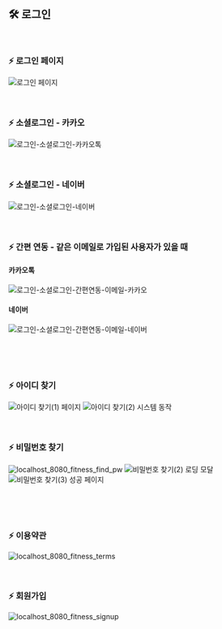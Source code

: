 ## 🛠 로그인
<br>

### ⚡ 로그인 페이지
![로그인 페이지](https://github.com/user-attachments/assets/a4e3bc6c-f139-4d69-9ffa-8072473065d6)
<br>
<br>
<br>

### ⚡ 소셜로그인 - 카카오
![로그인-소셜로그인-카카오톡](https://github.com/user-attachments/assets/58423eb5-97e5-4172-b037-6f056d1acb94)
<br>
<br>
<br>

### ⚡ 소셜로그인 - 네이버
![로그인-소셜로그인-네이버](https://github.com/user-attachments/assets/98b09d33-82c0-446d-abd2-bc5daa6c3528)
<br>
<br>
<br>

### ⚡ 간편 연동 - 같은 이메일로 가입된 사용자가 있을 때
#### 카카오톡

![로그인-소셜로그인-간편연동-이메일-카카오](https://github.com/user-attachments/assets/78c00f3f-d260-467a-858b-810bb808213b)

#### 네이버

![로그인-소셜로그인-간편연동-이메일-네이버](https://github.com/user-attachments/assets/8348dae4-9d8f-449e-af7a-5812f5e8a405)

<br>
<br>
<br>

### ⚡ 아이디 찾기
![아이디 찾기(1) 페이지](https://github.com/user-attachments/assets/f2c81b2c-a337-45a4-8980-5127bc87230f)
![아이디 찾기(2) 시스템 동작](https://github.com/user-attachments/assets/5b9c8c6d-670d-4609-8666-5adc2cab26ff)
<br>
<br>
<br>

### ⚡ 비밀번호 찾기
![localhost_8080_fitness_find_pw](https://github.com/user-attachments/assets/eceacb07-05eb-4518-a9ad-906c0b879014)
![비밀번호 찾기(2) 로딩 모달](https://github.com/user-attachments/assets/ac24c74e-6ef0-45d8-9201-3a1110f4775e)
![비밀번호 찾기(3) 성공 페이지](https://github.com/user-attachments/assets/c245adf5-69dd-49a1-8174-a32ce6e0dee0)

<br>
<br>
<br>

### ⚡ 이용약관
![localhost_8080_fitness_terms](https://github.com/user-attachments/assets/9a5ba5fb-bbca-4194-bbed-92ad4cecfba5)
<br>
<br>
<br>

### ⚡ 회원가입
![localhost_8080_fitness_signup](https://github.com/user-attachments/assets/52932fe2-2197-4274-84f2-ea82a3b747ed)

<br>
<br>
<br>
